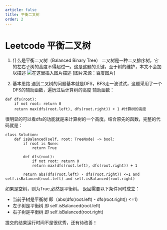 ```yaml
---
article: false
title: 平衡二叉树
order: 2
---
```

# Leetcode 平衡二叉树
1. 什么是平衡二叉树（Balanced Binary Tree）
二叉树是一种二叉排序树，它的左右子树的高度不得超过一。这是这题的关键，至于树的维护，本文不会加以描述
![在这里插入图片描述](https://img-blog.csdnimg.cn/2020052220375832.png?x-oss-process=image/watermark,type_ZmFuZ3poZW5naGVpdGk,shadow_10,text_aHR0cHM6Ly9ibG9nLmNzZG4ubmV0L3dlaXhpbl80Mzk0MzY0Mg==,size_16,color_FFFFFF,t_70)
[图片来源：百度图片]

2. 基本思路
遇到二叉树的问题基本就是DFS，BFS走一波试试，这题采用了一个DFS的辅助函数，遍历过后计算树的高度
辅助函数：
```
def dfs(root):
	if not root: return 0
    return max(dfs(root.left), dfs(root.right)) + 1 #计算树的高度
```
很明显的可以看dfs的功能就是来计算树的一个高度。结合原先的函数，完整的代码就是：
```
class Solution:
    def isBalanced(self, root: TreeNode) -> bool:
        if root is None:
            return True

        def dfs(root):
            if not root: return 0
            return max(dfs(root.left), dfs(root.right)) + 1

        return abs(dfs(root.left) - dfs(root.right)) <=1 and self.isBalanced(root.left) and self.isBalanced(root.right)
```
如果是空树，则为True,必然是平衡树。
返回需要以下条件同时成立：

- 当前子树是平衡树 即（abs(dfs(root.left) - dfs(root.right)) <=1）
- 左子树是平衡树 即  self.isBalanced(root.left)
- 右子树是平衡树 即 self.isBalanced(root.right)

提交的结果运行时间不是很优秀，还有待改善！